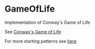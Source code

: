 GameOfLife
==========

Implementation of Conway's Game of Life

See [Conway's Game of Life](http://www.conwaylife.com/wiki/Conway%27s_Game_of_Life)

For more starting patterns see [here](http://www.conwaylife.com/wiki/Category:Patterns)
